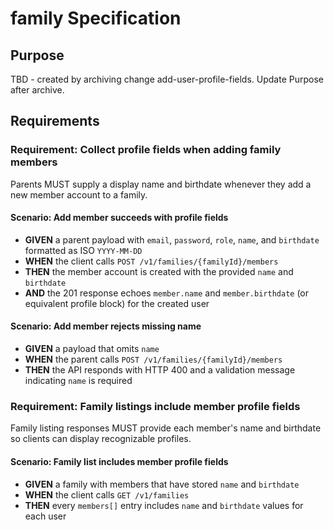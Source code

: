 # family Specification

## Purpose
TBD - created by archiving change add-user-profile-fields. Update Purpose after archive.
## Requirements
### Requirement: Collect profile fields when adding family members
Parents MUST supply a display name and birthdate whenever they add a new member account to a family.

#### Scenario: Add member succeeds with profile fields
- **GIVEN** a parent payload with `email`, `password`, `role`, `name`, and `birthdate` formatted as ISO `YYYY-MM-DD`
- **WHEN** the client calls `POST /v1/families/{familyId}/members`
- **THEN** the member account is created with the provided `name` and `birthdate`
- **AND** the 201 response echoes `member.name` and `member.birthdate` (or equivalent profile block) for the created user

#### Scenario: Add member rejects missing name
- **GIVEN** a payload that omits `name`
- **WHEN** the parent calls `POST /v1/families/{familyId}/members`
- **THEN** the API responds with HTTP 400 and a validation message indicating `name` is required

### Requirement: Family listings include member profile fields
Family listing responses MUST provide each member's name and birthdate so clients can display recognizable profiles.

#### Scenario: Family list includes member profile fields
- **GIVEN** a family with members that have stored `name` and `birthdate`
- **WHEN** the client calls `GET /v1/families`
- **THEN** every `members[]` entry includes `name` and `birthdate` values for each user

